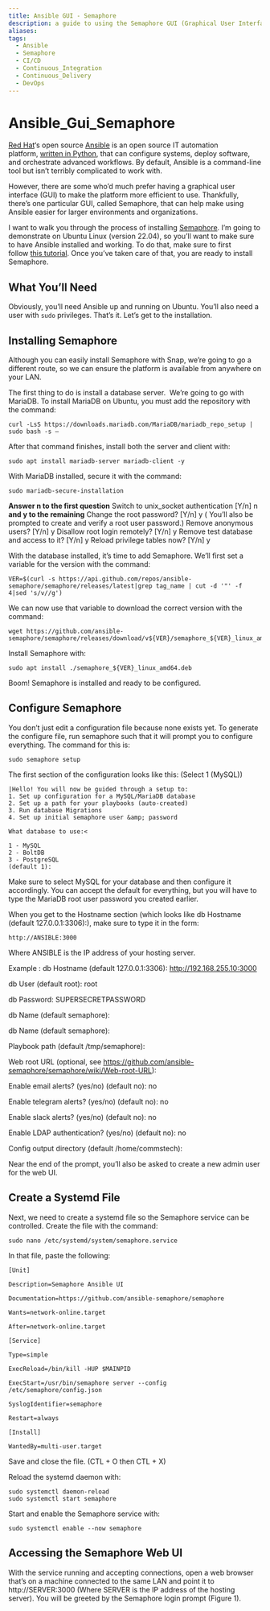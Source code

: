 ```yaml
---
title: Ansible GUI - Semaphore
description: a guide to using the Semaphore GUI (Graphical User Interface) with Ansible, an open-source configuration management and automation tool. It may include (If i got around to it) instructions on how to set up and use the Semaphore GUI for managing and visualizing Ansible jobs, builds, and deployments.
aliases: 
tags:
  - Ansible
  - Semaphore
  - CI/CD
  - Continuous_Integration
  - Continuous_Delivery
  - DevOps
---
```

# Ansible_Gui_Semaphore
[Red Hat](https://www.openshift.com/try?utm_content=inline-mention)‘s open source [Ansible](https://www.ansible.com/) is an open source IT automation platform, [written in Python](https://thenewstack.io/an-introduction-to-python-a-language-for-the-ages/), that can configure systems, deploy software, and orchestrate advanced workflows. By default, Ansible is a command-line tool but isn’t terribly complicated to work with.

However, there are some who’d much prefer having a graphical user interface (GUI) to make the platform more efficient to use. Thankfully, there’s one particular GUI, called Semaphore, that can help make using Ansible easier for larger environments and organizations.

I want to walk you through the process of installing [Semaphore](https://www.ansible-semaphore.com/). I’m going to demonstrate on Ubuntu Linux (version 22.04), so you’ll want to make sure to have Ansible installed and working. To do that, make sure to first follow [this tutorial](https://thenewstack.io/install-ansible-on-ubuntu-server-to-automate-linux-server-deployments/). Once you’ve taken care of that, you are ready to install Semaphore.

## What You’ll Need

Obviously, you’ll need Ansible up and running on Ubuntu. You’ll also need a user with `sudo` privileges. That’s it. Let’s get to the installation.

## Installing Semaphore

Although you can easily install Semaphore with Snap, we’re going to go a different route, so we can ensure the platform is available from anywhere on your LAN.

The first thing to do is install a database server.  We’re going to go with MariaDB. To install MariaDB on Ubuntu, you must add the repository with the command:  

```
curl -LsS https://downloads.mariadb.com/MariaDB/mariadb_repo_setup | sudo bash -s —
```
  
After that command finishes, install both the server and client with:  

```
sudo apt install mariadb-server mariadb-client -y
```
  
With MariaDB installed, secure it with the command:  

```
sudo mariadb-secure-installation
```
  
**Answer n to the first question**
Switch to unix_socket authentication [Y/n] n
**and y to the remaining**
Change the root password? [Y/n] y ( You’ll also be prompted to create and verify a root user password.)
Remove anonymous users? [Y/n] y
Disallow root login remotely? [Y/n] y
Remove test database and access to it? [Y/n] y
Reload privilege tables now? [Y/n] y


With the database installed, it’s time to add Semaphore. We’ll first set a variable for the version with the command:  

```
VER=$(curl -s https://api.github.com/repos/ansible-semaphore/semaphore/releases/latest|grep tag_name | cut -d '"' -f 4|sed 's/v//g')
```
  
We can now use that variable to download the correct version with the command:  

```
wget https://github.com/ansible-semaphore/semaphore/releases/download/v${VER}/semaphore_${VER}_linux_amd64.deb
```
  
Install Semaphore with:  

```
sudo apt install ./semaphore_${VER}_linux_amd64.deb
```
  
Boom! Semaphore is installed and ready to be configured.

## Configure Semaphore

You don’t just edit a configuration file because none exists yet. To generate the configure file, run semaphore such that it will prompt you to configure everything. The command for this is:  

```
sudo semaphore setup
```
  
The first section of the configuration looks like this:  (Select 1 (MySQL))

```
|Hello! You will now be guided through a setup to:
1. Set up configuration for a MySQL/MariaDB database
2. Set up a path for your playbooks (auto-created)
3. Run database Migrations
4. Set up initial semaphore user &amp; password

What database to use:<

1 - MySQL
2 - BoltDB
3 - PostgreSQL
(default 1):
```


  
Make sure to select MySQL for your database and then configure it accordingly. You can accept the default for everything, but you will have to type the MariaDB root user password you created earlier.

When you get to the Hostname section (which looks like db Hostname (default 127.0.0.1:3306):), make sure to type it in the form:  

```
http://ANSIBLE:3000
```

  
Where ANSIBLE is the IP address of your hosting server.

Example : db Hostname (default 127.0.0.1:3306): http://192.168.255.10:3000

db User (default root): root

db Password: SUPERSECRETPASSWORD

db Name (default semaphore): 

db Name (default semaphore): 

Playbook path (default /tmp/semaphore): 

Web root URL (optional, see https://github.com/ansible-semaphore/semaphore/wiki/Web-root-URL): 

Enable email alerts? (yes/no) (default no): no

Enable telegram alerts? (yes/no) (default no): no 

Enable slack alerts? (yes/no) (default no): no

Enable LDAP authentication? (yes/no) (default no): no

Config output directory (default /home/commstech):

Near the end of the prompt, you’ll also be asked to create a new admin user for the web UI.

## Create a Systemd File

Next, we need to create a systemd file so the Semaphore service can be controlled. Create the file with the command:  

```
sudo nano /etc/systemd/system/semaphore.service
```

  
In that file, paste the following:  

```
[Unit]

Description=Semaphore Ansible UI

Documentation=https://github.com/ansible-semaphore/semaphore

Wants=network-online.target

After=network-online.target

[Service]

Type=simple

ExecReload=/bin/kill -HUP $MAINPID

ExecStart=/usr/bin/semaphore server --config /etc/semaphore/config.json

SyslogIdentifier=semaphore

Restart=always

[Install]

WantedBy=multi-user.target
```

  
Save and close the file. (CTL + O then CTL + X)

Reload the systemd daemon with:  

```
sudo systemctl daemon-reload
sudo systemctl start semaphore
```

  
Start and enable the Semaphore service with:  

```
sudo systemctl enable --now semaphore
```

## Accessing the Semaphore Web UI

With the service running and accepting connections, open a web browser that’s on a machine connected to the same LAN and point it to http://SERVER:3000 (Where SERVER is the IP address of the hosting server). You will be greeted by the Semaphore login prompt (Figure 1).
